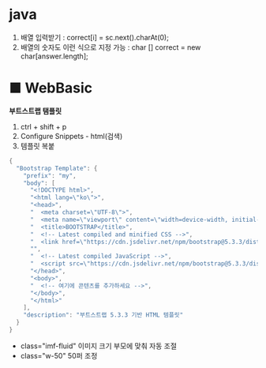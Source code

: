 # java

1. 배열 입력받기 : correct[i] = sc.next().charAt(0);
2. 배열의 숫자도 이런 식으로 지정 가능 : char [] correct = new char[answer.length];


# ■ WebBasic     

**부트스트랩 탬플릿**

1. ctrl + shift + p
2. Configure Snippets - html(검색)
3. 템플릿 복붙

```java
{
  "Bootstrap Template": {
    "prefix": "my",
    "body": [
      "<!DOCTYPE html>",
      "<html lang=\"ko\">",
      "<head>",
      "  <meta charset=\"UTF-8\">",
      "  <meta name=\"viewport\" content=\"width=device-width, initial-scale=1.0\">",
      "  <title>BOOTSTRAP</title>",
      "  <!-- Latest compiled and minified CSS -->",
      "  <link href=\"https://cdn.jsdelivr.net/npm/bootstrap@5.3.3/dist/css/bootstrap.min.css\" rel=\"stylesheet\">",
      "",
      "  <!-- Latest compiled JavaScript -->",
      "  <script src=\"https://cdn.jsdelivr.net/npm/bootstrap@5.3.3/dist/js/bootstrap.bundle.min.js\"></script>",
      "</head>",
      "<body>",
      "  <!-- 여기에 콘텐츠를 추가하세요 -->",
      "</body>",
      "</html>"
    ],
    "description": "부트스트랩 5.3.3 기반 HTML 템플릿"
  }
}
```


- class="imf-fluid" 이미지 크기 부모에 맞춰 자동 조절
- class="w-50" 50퍼 조정